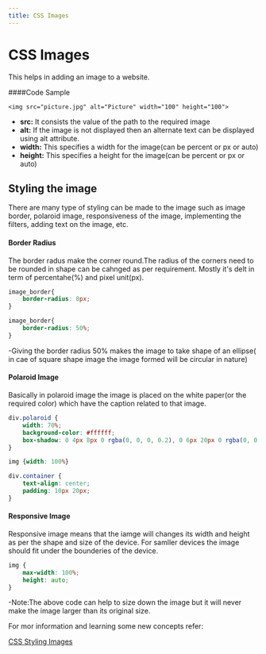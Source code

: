 ```yaml
---
title: CSS Images
---
```

# CSS Images
<p>This helps in adding an image to a website.</p>


####Code Sample</h4>

```<img src="picture.jpg" alt="Picture" width="100" height="100">```

* **src:** It consists the value of the path to the required image</li>
* **alt:** If the image is not displayed then an alternate text can be displayed using alt attribute.</li>
* **width:** This specifies a width for the image(can be percent or px or auto)</li>
* **height:** This specifies a height for the image(can be percent or px or auto)</li>


## Styling the image
There are many type of styling can be made to the image such as image border, polaroid image, responsiveness of the image, implementing the filters, adding text on the image, etc.

#### Border Radius
The border radus make the corner round.The radius of the corners need to be rounded in shape can be cahnged as per requirement.
Mostly it's delt in term of percentahe(%) and pixel unit(px).

```css
image_border{
    border-radius: 8px;
}
```

```css
image_border{
    border-radius: 50%;
}
```

-Giving the border radius 50% makes the image to take shape of an ellipse( in cae of square shape image the image formed will be circular in nature)

#### Polaroid Image
Basically in polaroid image the image is placed on the white paper(or the required color) which have the caption related to that image.

```css
div.polaroid {
    width: 70%;
    background-color: #ffffff;
    box-shadow: 0 4px 8px 0 rgba(0, 0, 0, 0.2), 0 6px 20px 0 rgba(0, 0, 0, 0.19);
}

img {width: 100%}

div.container {
    text-align: center;
    padding: 10px 20px;
}
```

#### Responsive Image
Responsive image means that the iamge will changes its width and height as per the shape and size of the device.
For samller devices the image should fit under the bounderies of the device.
```css
img {
    max-width: 100%;
    height: auto;
}
```
-Note:The above code can help to size down the image but it will never make the image larger than its original size.

For mor information and learning some new concepts refer:

[CSS Styling Images](https://www.w3schools.com/css/css3_images.asp)
